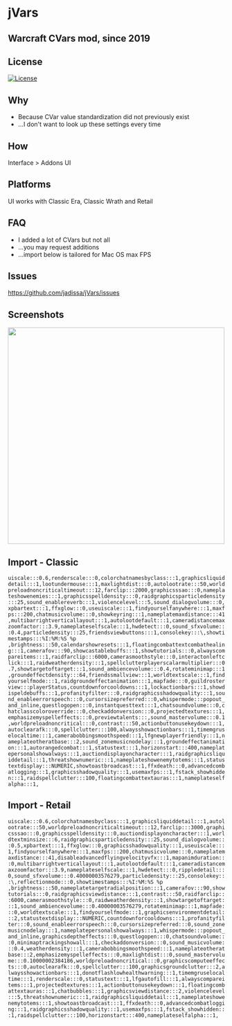 # jVars
## Warcraft CVars mod, since 2019

## License
[![License](https://img.shields.io/badge/license-GPL-blue)](LICENSE)

## Why
- Because CVar value standardization did not previously exist
- ...I don't want to look up these settings every time 

## How
Interface > Addons UI

## Platforms
UI works with Classic Era, Classic Wrath and Retail

## FAQ
- I added a lot of CVars but not all
- ...you may request additions
- ...import below is tailored for Mac OS max FPS

## Issues
https://github.com/jadissa/jVars/issues

## Screenshots
<p float="left">
  <img src="IMG_3863.jpg" width="500" /> 
</p>

## Import - Classic
`uiscale:::0.6,renderscale:::0,colorchatnamesbyclass:::1,graphicsliquiddetail:::1,lootundermouse:::1,maxlightdist:::0,autolootrate:::50,worldpreloadnoncriticaltimeout:::12,farclip:::2000,graphicsssao:::0,nameplateshowenemies:::1,graphicsspelldensity:::0,raidgraphicsparticledensity:::25,sound_enablereverb:::1,violencelevel:::5,sound_dialogvolume:::0,xpbartext:::1,ffxglow:::0,useuiscale:::1,findyourselfanywhere:::1,maxfps:::200,chatmusicvolume:::0,showkeyring:::1,nameplatemaxdistance:::41,multibarrightverticallayout:::1,autolootdefault:::1,cameradistancemaxzoomfactor:::3.9,nameplateselfscale:::1,hwdetect:::0,sound_sfxvolume:::0.4,particledensity:::25,friendsviewbuttons:::1,consolekey:::\,showtimestamps:::%I:%M:%S %p ,brightness:::50,calendarshowresets:::1,floatingcombattextcombathealing:::1,camerafov:::90,showcastablebuffs:::1,showtutorials:::0,alwayscompareitems:::1,raidfarclip:::6000,camerasmoothstyle:::0,interactonleftclick:::1,raidweatherdensity:::1,spellclutterplayerscalarmultiplier:::0.7,showtargetoftarget:::1,sound_ambiencevolume:::0.4,rotateminimap:::1,groundeffectdensity:::64,friendssmallview:::1,worldtextscale:::1,findyourselfmode:::1,raidgroundeffectanimation:::1,mapfade:::0,guildrosterview:::playerStatus,countdownforcooldowns:::1,lockactionbars:::1,showdispeldebuffs:::1,profanityfilter:::0,raidgraphicsshadowquality:::1,sound_enableerrorspeech:::0,cursorsizepreferred:::0,whispermode:::popout_and_inline,questlogopen:::0,instantquesttext:::1,chatsoundvolume:::0,chatclasscoloroverride:::0,checkaddonversion:::0,projectedtextures:::1,emphasizemyspelleffects:::0,previewtalents:::,sound_mastervolume:::0.1,worldpreloadnoncritical:::0,contrast:::50,actionbuttonusekeydown:::1,autoclearafk:::0,spellclutter:::100,alwaysshowactionbars:::1,timemgruselocaltime:::1,camerabobbingsmoothspeed:::1,lfgnewplayerfriendly:::1,nameplateotheratbase:::2,sound_zonemusicnodelay:::1,groundeffectanimation:::1,autorangedcombat:::1,statustext:::1,horizonstart:::400,nameplatepersonalshowalways:::1,auctiondisplayoncharacter:::1,raidgraphicsliquiddetail:::1,threatshownumeric:::1,nameplateshowenemytotems:::1,statustextdisplay:::NUMERIC,showtoastbroadcast:::1,ffxdeath:::0,advancedcombatlogging:::1,graphicsshadowquality:::1,usemaxfps:::1,fstack_showhidden:::1,raidspellclutter:::100,floatingcombattextauras:::1,nameplateselfalpha:::1,`

## Import - Retail
`uiscale:::0.6,colorchatnamesbyclass:::1,graphicsliquiddetail:::1,autolootrate:::50,worldpreloadnoncriticaltimeout:::12,farclip:::3000,graphicsssao:::0,graphicsspelldensity:::0,auctiondisplayoncharacter:::1,worldtextminsize:::6,raidgraphicsparticledensity:::25,sound_dialogvolume:::0.5,xpbartext:::1,ffxglow:::0,graphicsshadowquality:::1,useuiscale:::1,findyourselfanywhere:::1,maxfps:::200,chatmusicvolume:::0,nameplatemaxdistance:::41,disableadvancedflyingvelocityvfx:::1,mapanimduration:::0,multibarrightverticallayout:::1,autolootdefault:::1,cameradistancemaxzoomfactor:::3.9,nameplateselfscale:::1,hwdetect:::0,rippledetail:::0,sound_sfxvolume:::0.40000003576279,particledensity:::25,consolekey:::\,reflectionmode:::0,showtimestamps:::%I:%M:%S %p ,brightness:::50,nameplatetargetradialposition:::1,camerafov:::90,showtutorials:::0,raidgraphicsviewdistance:::1,contrast:::50,raidfarclip:::6000,camerasmoothstyle:::0,raidweatherdensity:::1,showtargetoftarget:::1,sound_ambiencevolume:::0.40000003576279,rotateminimap:::1,mapfade:::0,worldtextscale:::1,findyourselfmode:::1,graphicsenvironmentdetail:::2,statustextdisplay:::NUMERIC,countdownforcooldowns:::1,profanityfilter:::0,sound_enableerrorspeech:::0,cursorsizepreferred:::0,sound_zonemusicnodelay:::1,nameplatepersonalshowalways:::1,whispermode:::popout_and_inline,graphicsdeptheffects:::0,questlogopen:::0,chatsoundvolume:::0,minimaptrackingshowall:::1,checkaddonversion:::0,sound_musicvolume:::0.4,weatherdensity:::1,camerabobbingsmoothspeed:::1,nameplateotheratbase:::2,emphasizemyspelleffects:::0,maxlightdist:::0,sound_mastervolume:::0.10000002384186,worldpreloadnoncritical:::0,graphicscomputeeffects:::0,autoclearafk:::0,spellclutter:::100,graphicsgroundclutter:::2,alwaysshowactionbars:::1,donotflashlowhealthwarning:::1,timemgruselocaltime:::1,renderscale:::0,statustext:::1,lfgautofill:::1,alwayscompareitems:::1,projectedtextures:::1,actionbuttonusekeydown:::1,floatingcombattextauras:::1,chatbubbles:::1,graphicsviewdistance:::2,violencelevel:::5,threatshownumeric:::1,raidgraphicsliquiddetail:::1,nameplateshowenemytotems:::1,showtoastbroadcast:::1,ffxdeath:::0,advancedcombatlogging:::1,raidgraphicsshadowquality:::1,usemaxfps:::1,fstack_showhidden:::1,raidspellclutter:::100,horizonstart:::400,nameplateselfalpha:::1,`
